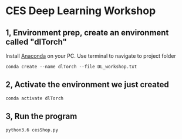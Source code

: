 # CES Deep Learning Workshop


## 1, Environment prep, create an environment called "dlTorch"

Install [Anaconda](https://www.anaconda.com/distribution/#download-section) on your PC.  Use terminal to navigate to project folder
```
conda create --name dlTorch --file DL_workshop.txt 
```
  
## 2, Activate the environment we just created
```
conda activate dlTorch
```


## 3, Run the program
```
python3.6 cesShop.py
```
